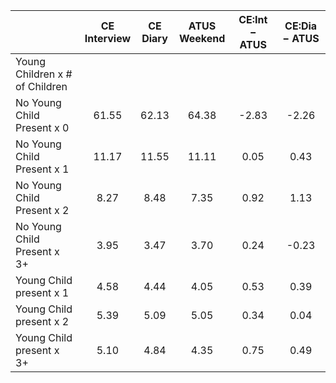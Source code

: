 
|                      | CE<br>Interview |  CE<br>Diary | ATUS<br>Weekend | CE:Int &minus; ATUS | CE:Dia &minus; ATUS |
| -------------------- | :----------: | :----------: | :----------: | :----------: | :----------: |
| Young Children x # of Children |              |              |              |              |              |
| No Young Child Present x 0 |        61.55 |        62.13 |        64.38 |        -2.83 |        -2.26 |
| No Young Child Present x 1 |        11.17 |        11.55 |        11.11 |         0.05 |         0.43 |
| No Young Child Present x 2 |         8.27 |         8.48 |         7.35 |         0.92 |         1.13 |
| No Young Child Present x 3+ |         3.95 |         3.47 |         3.70 |         0.24 |        -0.23 |
| Young Child present x 1 |         4.58 |         4.44 |         4.05 |         0.53 |         0.39 |
| Young Child present x 2 |         5.39 |         5.09 |         5.05 |         0.34 |         0.04 |
| Young Child present x 3+ |         5.10 |         4.84 |         4.35 |         0.75 |         0.49 |

